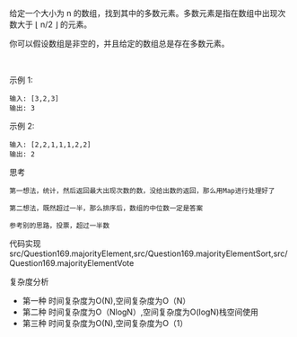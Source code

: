 给定一个大小为 n 的数组，找到其中的多数元素。多数元素是指在数组中出现次数大于 ⌊ n/2 ⌋ 的元素。

你可以假设数组是非空的，并且给定的数组总是存在多数元素。

 

示例 1:

    输入: [3,2,3]
    输出: 3
示例 2:

    输入: [2,2,1,1,1,2,2]
    输出: 2

思考

    第一想法，统计，然后返回最大出现次数的数，没给出数的返回，那么用Map进行处理好了

    第二想法，既然超过一半，那么排序后，数组的中位数一定是答案

    参考别的思路，投票，超过一半数

代码实现 src/Question169.majorityElement,src/Question169.majorityElementSort,src/Question169.majorityElementVote

复杂度分析  
- 第一种 时间复杂度为O(N),空间复杂度为O（N）  
- 第二种 时间复杂度为O（NlogN）,空间复杂度为O(logN)栈空间使用  
- 第三种 时间复杂度为O(N),空间复杂度为O（1）